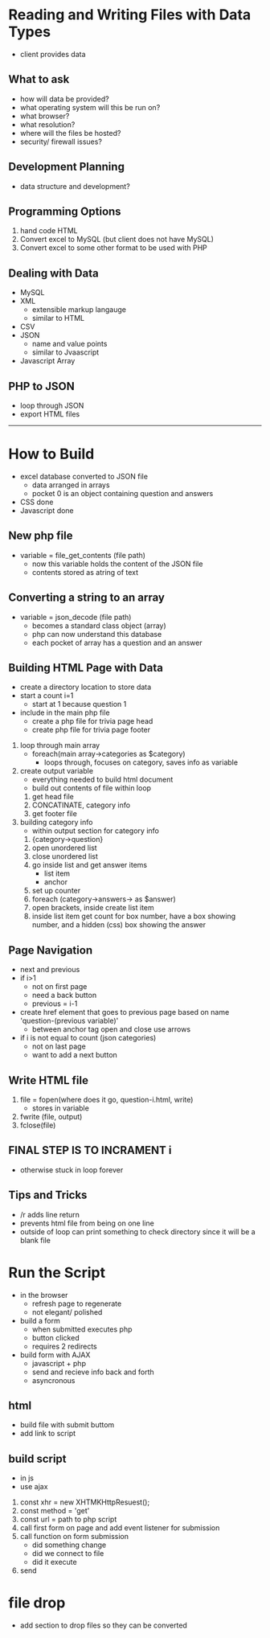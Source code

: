 # Reading and Writing Files with Data Types
- client provides data

## What to ask
- how will data be provided?
- what operating system will this be run on?
- what browser?
- what resolution?
- where will the files be hosted?
- security/ firewall issues?

## Development Planning
- data structure and development?

## Programming Options
1. hand code HTML
2. Convert excel to MySQL (but client does not have MySQL)
3. Convert excel to some other format to be used with PHP 

## Dealing with Data
- MySQL
- XML
    - extensible markup langauge
    - similar to HTML
- CSV
- JSON
    - name and value points
    - similar to Jvaascript 
- Javascript Array

## PHP to JSON
- loop through JSON
- export HTML files

---

# How to Build
- excel database converted to JSON file
    - data arranged in arrays
    - pocket 0 is an object containing question and answers
- CSS done
- Javascript done

## New php file
- variable =  file_get_contents (file path)
    - now this variable holds the content of the JSON file
    - contents stored as atring of text

## Converting a string to an array
- variable = json_decode (file path)
    - becomes a standard class object (array)
    - php can now understand this database
    - each pocket of array has a question and an answer

## Building HTML Page with Data
- create a directory location to store data
- start a count i=1
    - start at 1 because question 1
- include in the main php file
    - create a php file for trivia page head
    - create php file for trivia page footer
1. loop through main array
    - foreach(main array->categories as $category)
        - loops through, focuses on category, saves info as variable
2. create output variable
    - everything needed to build html document
    - build out contents of file within loop
    1. get head file
    2. CONCATINATE, category info
    3. get footer file
3. building category info
    - within output section for category info
    1. {category->question}
    2. open unordered list
    3. close unordered list
    4. go inside list and get answer items
        - list item
        - anchor
    5. set up counter 
    6. foreach (category->answers-> as $answer)
    7. open brackets, inside create list item
    8. inside list item get count for box number, have a box showing number, and a hidden (css) box showing the answer

## Page Navigation
- next and previous
- if i>1
    - not on first page
    - need a back button
    - previous = i-1
- create href element that goes to previous page based on name 'question-(previous variable)'
    - between anchor tag open and close use arrows
- if i is not equal to count (json categories)
    - not on last page
    - want to add a next button

## Write HTML file
1. file = fopen(where does it go, question-i.html, write)
    - stores in variable
2. fwrite (file, output)
3. fclose(file)

## FINAL STEP IS TO INCRAMENT i
- otherwise stuck in loop forever

## Tips and Tricks
- /r adds line return
- prevents html file from being on one line
- outside of loop can print something to check directory since it will be a blank file

# Run the Script
- in the browser
    - refresh page to regenerate
    - not elegant/ polished
- build a form
    - when submitted executes php
    - button clicked
    - requires 2 redirects
- build form with AJAX
    - javascript + php
    - send and recieve info back and forth
    - asyncronous

## html
- build file with submit buttom
- add link to script

## build script
- in js
- use ajax
1. const xhr = new XHTMKHttpResuest();
2. const method = 'get'
3. const url = path to php script
4. call first form on page and add event listener for submission
5. call function on form submission
    - did something change
    - did we connect to file
    - did it execute
6. send

# file drop
- add section to drop files so they can be converted



